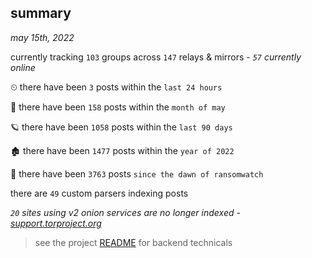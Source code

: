 
## summary
_may 15th, 2022_

currently tracking `103` groups across `147` relays & mirrors - _`57` currently online_

⏲ there have been `3` posts within the `last 24 hours`

🦈 there have been `158` posts within the `month of may`

🪐 there have been `1058` posts within the `last 90 days`

🏚 there have been `1477` posts within the `year of 2022`

🦕 there have been `3763` posts `since the dawn of ransomwatch`

there are `49` custom parsers indexing posts

_`20` sites using v2 onion services are no longer indexed - [support.torproject.org](https://support.torproject.org/onionservices/v2-deprecation/)_

> see the project [README](https://github.com/thetanz/ransomwatch#ransomwatch--) for backend technicals
